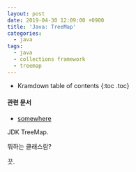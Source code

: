 ```yaml
---
layout: post
date: 2019-04-30 12:09:00 +0900
title: 'Java: TreeMap'
categories:
  - java
tags:
  - java
  - collections framework
  - treemap
---
```


* Kramdown table of contents
{:toc .toc}

#### 관련 문서

- [somewhere](somewhere)

JDK TreeMap.

뭐하는 클래스람?

끗.
